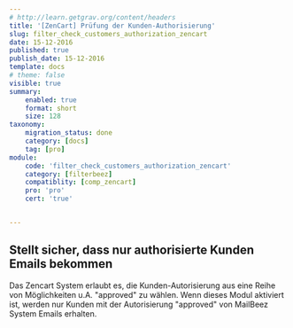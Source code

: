 ```yaml
---
# http://learn.getgrav.org/content/headers
title: '[ZenCart] Prüfung der Kunden-Authorisierung'
slug: filter_check_customers_authorization_zencart
date: 15-12-2016
published: true
publish_date: 15-12-2016
template: docs
# theme: false
visible: true
summary:
    enabled: true
    format: short
    size: 128
taxonomy:
    migration_status: done
    category: [docs]
    tag: [pro]
module:
    code: 'filter_check_customers_authorization_zencart'
    category: [filterbeez]
    compatiblity: [comp_zencart]
    pro: 'pro'
    cert: 'true'      


---
```


## Stellt sicher, dass nur authorisierte Kunden Emails bekommen

Das Zencart System erlaubt es, die Kunden-Autorisierung aus eine Reihe von Möglichkeiten u.A. "approved" zu wählen. Wenn dieses Modul aktiviert ist, werden nur Kunden mit der Autorisierung "approved" von MailBeez System Emails erhalten.